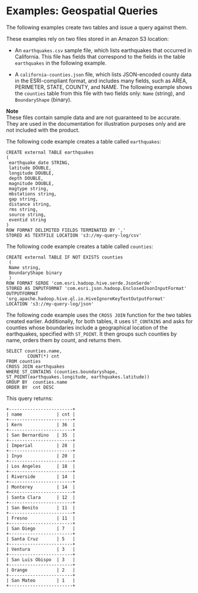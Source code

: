 # Examples: Geospatial Queries<a name="geospatial-example-queries"></a>

The following examples create two tables and issue a query against them\.

These examples rely on two files stored in an Amazon S3 location:

+ An `earthquakes.csv` sample file, which lists earthquakes that occurred in California\. This file has fields that correspond to the fields in the table `earthquakes` in the following example\.

+ A `california-counties.json` file, which lists JSON\-encoded county data in the ESRI\-compliant format, and includes many fields, such as AREA, PERIMETER, STATE, COUNTY, and NAME\. The following example shows the `counties` table from this file with two fields only: `Name` \(string\), and `BoundaryShape` \(binary\)\.

**Note**  
These files contain sample data and are not guaranteed to be accurate\. They are used in the documentation for illustration purposes only and are not included with the product\.

The following code example creates a table called `earthquakes`:

```
CREATE external TABLE earthquakes
(
 earthquake_date STRING,
 latitude DOUBLE,
 longitude DOUBLE,
 depth DOUBLE,
 magnitude DOUBLE,
 magtype string,
 mbstations string,
 gap string,
 distance string,
 rms string,
 source string,
 eventid string
)
ROW FORMAT DELIMITED FIELDS TERMINATED BY ','
STORED AS TEXTFILE LOCATION 's3://my-query-log/csv'
```

The following code example creates a table called `counties`:

```
CREATE external TABLE IF NOT EXISTS counties
 (
 Name string,
 BoundaryShape binary
 )
ROW FORMAT SERDE 'com.esri.hadoop.hive.serde.JsonSerde'
STORED AS INPUTFORMAT 'com.esri.json.hadoop.EnclosedJsonInputFormat'
OUTPUTFORMAT 'org.apache.hadoop.hive.ql.io.HiveIgnoreKeyTextOutputFormat'
LOCATION 's3://my-query-log/json'
```

The following code example uses the `CROSS JOIN` function for the two tables created earlier\. Additionally, for both tables, it uses `ST_CONTAINS` and asks for counties whose boundaries include a geographical location of the earthquakes, specified with `ST_POINT`\. It then groups such counties by name, orders them by count, and returns them\.

```
SELECT counties.name,
        COUNT(*) cnt
FROM counties
CROSS JOIN earthquakes
WHERE ST_CONTAINS (counties.boundaryshape, ST_POINT(earthquakes.longitude, earthquakes.latitude))
GROUP BY  counties.name
ORDER BY  cnt DESC
```

This query returns:

```
+------------------------+
| name             | cnt |
+------------------------+
| Kern             | 36  |
+------------------------+
| San Bernardino   | 35  |
+------------------------+
| Imperial         | 28  |
+------------------------+
| Inyo             | 20  |
+------------------------+
| Los Angeles      | 18  |
+------------------------+
| Riverside        | 14  |
+------------------------+
| Monterey         | 14  |
+------------------------+
| Santa Clara      | 12  |
+------------------------+
| San Benito       | 11  |
+------------------------+
| Fresno           | 11  |
+------------------------+
| San Diego        | 7   |
+------------------------+
| Santa Cruz       | 5   |
+------------------------+
| Ventura          | 3   |
+------------------------+
| San Luis Obispo  | 3   |
+------------------------+
| Orange           | 2   |
+------------------------+
| San Mateo        | 1   |
+------------------------+
```